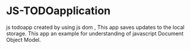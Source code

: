 # JS-TODOapplication
js todoapp created by using js dom , This app saves updates to the local storage. This app an example for understanding of javascript Document Object Model.
